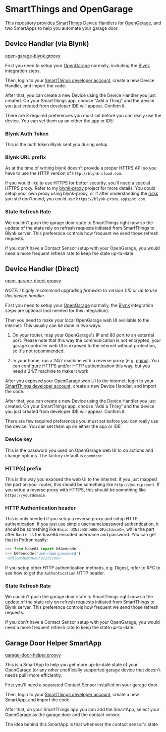 
# SmartThings and OpenGarage

This repository provides [SmartThings](https://www.smartthings.com/)
Device Handlers for [OpenGarage](https://opengarage.io),
and two SmartApps to help you automate your garage door.

## Device Handler (via Blynk)

[open-garage-blynk.groovy](open-garage-blynk.groovy)

First you need to setup your [OpenGarage](https://opengarage.io) normally,
including the [Blynk](https://blynk.cc) integration steps.

Then, login to your
[SmartThings developer account](https://graph.api.smartthings.com/),
create a new Device Handler, and import the code.

After that, you can create a new Device using the Device Handler you just
created.
On your SmartThings app, choose "Add a Thing" and the device you just created
from developer IDE will appear. Confirm it.

There are 3 required preferences you must set before you can really use the
device. You can set them up on either the app or IDE:

### Blynk Auth Token

This is the auth token Blynk sent you during setup.

### Blynk URL prefix

As at the time of writing blynk doesn't provide a proper HTTPS API so you have
to use the HTTP version of `http://blynk-cloud.com`.

If you would like to use HTTPS for better security,
you'll need a special HTTPS proxy.
Refer to my [blynk-proxy](https://github.com/fishy/blynk-proxy) project for more
details.
You could setup your own proxy using blynk-proxy,
or if after understanding the
[risks](https://github.com/fishy/blynk-proxy/blob/master/README.md#should-i-use-your-app-engine-app)
you still don't mind, you could use `https://blynk-proxy.appspot.com`.

### State Refresh Rate

We couldn't push the garage door state to SmartThings right now so the update of
the state rely on refresh requests initiated from SmartThings to Blynk server.
This preference controls how frequent we send those refresh requests.

If you don't have a Contact Sensor setup with your OpenGarage,
you would need a more frequent refresh rate to keep the state up-to-date.

## Device Handler (Direct)

[open-garage-direct.groovy](open-garage-direct.groovy)

*NOTE: I highly recommend upgrading firmware to version 1.10 or up to use this
device handler.*

First you need to setup your [OpenGarage](https://opengarage.io) normally,
the [Blynk](https://blynk.cc) integration steps are optional (not needed for
this integration).

Then you need to make your local OpenGarage web UI available to the internet.
This usually can be done in two ways:

1. On your router, map your OpenGarage's IP and 80 port to an external port.
   Please note that this way the communication is not encrypted, your garage
	 controller web UI is exposed to the internet without protection,
	 so it's not recommended.

2. In your home, run a 24/7 machine with a reverse proxy (e.g.
   [nginx](https://www.nginx.com/)). You can configure HTTPS and/or HTTP
   authentication this way, but you need a 24/7 machine to make it work.

After you exposed your OpenGarage web UI to the internet, login to your
[SmartThings developer account](https://graph.api.smartthings.com/),
create a new Device Handler, and import the code.

After that, you can create a new Device using the Device Handler you just
created.
On your SmartThings app, choose "Add a Thing" and the device you just created
from developer IDE will appear. Confirm it.

There are few required preferences you must set before you can really use the
device. You can set them up on either the app or IDE:

### Device key

This is the password you used on OpenGarage web UI to do actions and change
options. The factory default is `opendoor`.

### HTTP(s) prefix

This is the way you exposed the web UI to the internet.
If you just mapped the port on your router,
this should be something like `http://yourip:port`.
If you setup a reverse proxy with HTTPS,
this should be something like `https://yourdomain`.

### HTTP Authentication header

This is only needed if you setup a reverse proxy and setup HTTP authentication.
If you just use simple username/password authentication,
it should be something like `Basic dXNlcm5hbWU6cGFzc3dvcmQ=`,
while the part after `Basic ` is the base64 encoded username and password.
You can get that in Python easily:

```python
>>> from base64 import b64encode
>>> b64encode('username:password')
'dXNlcm5hbWU6cGFzc3dvcmQ='
```

If you setup other HTTP authentication methods,
e.g. Digest, refer to RFC to see how to get the `Authentication` HTTP header.

### State Refresh Rate

We couldn't push the garage door state to SmartThings right now so the update of
the state rely on refresh requests initiated from SmartThings to Blynk server.
This preference controls how frequent we send those refresh requests.

If you don't have a Contact Sensor setup with your OpenGarage,
you would need a more frequent refresh rate to keep the state up-to-date.

## Garage Door Helper SmartApp

[garage-door-helper.groovy](garage-door-helper.groovy)

This is a SmartApp to help you get more up-to-date state of your OpenGarage
(or any other unofficially supported garage device that doesn't needs pull)
more efficiently.

First you'll need a separated Contact Sensor installed on your garage door.

Then, login to your
[SmartThings developer account](https://graph.api.smartthings.com/),
create a new SmartApp, and import the code.

After that, on your SmartThings app you can add the SmartApp,
select your OpenGarage as the garage door and the contact sensor.

The idea behind this SmartApp is that whenever the contact sensor's state